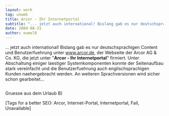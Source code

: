 ```yaml
---
layout: work
tag: unweb
title: Arcor - Ihr Internetportal
subtitle: "... jetzt auch international! Bislang gab es nur deutschsprachigen Content und Benutzerfuehrung unter www.arcor.de, der Webseite der Arcor AG &amp; Co. KG, die jetzt unter "Arcor - Ihr Internetportal" firmiert. Unter Abschaltung einiger laestiger&hellip;"
date: 2009-08-31
author: eumel8
---
```


... jetzt auch international! Bislang gab es nur deutschsprachigen Content und Benutzerfuehrung unter www.arcor.de, der Webseite der Arcor AG &amp; Co. KG, die jetzt unter "<b>Arcor - Ihr Internetportal</b>" firmiert. Unter Abschaltung einiger laestiger Systemkomponenten konnte der Seitenaufbau stark vereinfacht und die Benutzerfuehrung auch englischsprachigen Kunden naehergebracht werden. An weiteren Sprachversionen wird sicher schon gearbeitet...

<div class="image_block"><img src="http://blog.eumelnet.de/blogs/media/blogs/blog/unweb/ARCOR_UM.jpg" alt="" title="" /></div> 

Gruesse aus dem Urlaub B)

[Tags for a better SEO: 
Arcor, Internet-Portal, Internetportal, Fail, Unavailable]

